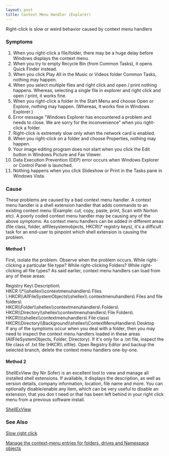 ```yaml
---
layout: post 
title: Context Menu Handler (Explorer)
---
```


Right-click is slow or weird behavior caused by context menu handlers

### Symptoms

1.  When you right-click a file/folder, there may be a huge delay before
    Windows displays the context menu.
2.  When you try to empty Recycle Bin (from Common Tasks), it opens
    Quick Finder instead.
3.  When you click Play All in the Music or Videos folder Common Tasks,
    nothing may happen.
4.  When you select multiple files and right click and open / print
    nothing happens. Whereas, selecting a single file in explorer and
    right click and open / print, it works fine.
5.  When you right-click a folder in the Start Menu and choose Open or
    Explore, nothing may happen. (Whereas, it works fine in Windows
    Explorer.)
6.  Error message \"Windows Explorer has encountered a problem and needs
    to close. We are sorry for the inconvenience\" when you right-click
    a folder.
7.  Right-click is extremely slow only when the network card is enabled.
8.  When you right-click on a folder and choose Properties, nothing may
    happen.
9.  Your image editing program does not start when you click the Edit
    button in Windows Picture and Fax Viewer.
10. Data Execution Prevention (DEP) error occurs when Windows Explorer
    or Control Panel is launched.
11. Nothing happens when you click Slideshow or Print in the Tasks pane
    in Windows Vista.

### Cause

These problems are caused by a bad context menu handler. A context menu
handler is a shell extension handler that adds commands to an existing
context menu (Example: cut, copy, paste, print, Scan with Norton etc). A
poorly coded context menu handler may be causing any of the above
symptoms. As context menu handlers can be added in different areas (file
class, folder, allfilesystemobjects, HKCR\\\\\* registry keys), it\'s a
difficult task for an end-user to pinpoint which shell extension is
causing the problem.

#### Method 1

First, isolate the problem. Observe when the problem occurs. While
right-clicking a particular file type? While right-clicking Folders?
While right-clicking all file types? As said earlier, context menu
handlers can load from any of these areas:

Registry Key\    Description\    \
HKCR \\\\\*\\\\shellex\\\\contextmenuhandlers\    Files\
\     HKCR\\\\AllFileSystemObjects\\\\shellex\\\\
contextmenuhandlers\    Files and file folders\    \
HKCR\\\\Folder\\\\shellex\\\\contextmenuhandlers\    Folders\    \
HKCR\\\\Directory\\\\shellex\\\\contextmenuhandlers\    File Folders\    \
HKCR\\\\<ProgID>\\\\shellex\\\\contextmenuhandlers\    File class\    \
HKCR\\\\Directory\\\\Background\\\\shellex\\\\ContextMenuHandlers\    Desktop\
If any of the symptoms occur when you deal with a folder, then you may
need to inspect the context menu handlers loaded in these areas
(AllFileSystemObjects, Folder, Directory). If it\'s only for a .txt
file, inspect the file class of .txt file (HKCR\\\    xtfile). Open
Registry Editor and backup the selected branch, delete the context menu
handlers one-by-one.

#### Method 2

ShellExView (by Nir Sofer) is an excellent tool to view and manage all
installed shell extensions. If available, it displays the description,
as well as version details, company information, location, file name and
more. You can optionally disable/enable any item, which can be very
useful to disable an extension, that you don t need or that has been
left behind in your right click menu from a previous software install.

[ShellExView](http://www.nirsoft.net/utils/shexview.html)

### See Also

[Slow right click](http://windowsxp.mvps.org/slowrightclick.htm)

[Manage the context-menu entries for folders, drives and Namespace
objects](http://windowsxp.mvps.org/context_folders.htm)
